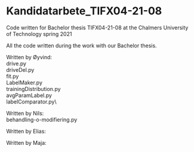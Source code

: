 # Kandidatarbete_TIFX04-21-08
Code written for Bachelor thesis TIFX04-21-08 at the Chalmers University of Technology spring 2021

All the code written during the work with our Bachelor thesis.

Written by Øyvind:\
drive.py\
driveDel.py\
fit.py\
LabelMaker.py\
trainingDistribution.py\
avgParamLabel.py\
labelComparator.py\

Written by Nils:\
behandling-o-modifiering.py

Written by Elias:

Written by Maja:
